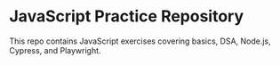 # JavaScript Practice Repository

This repo contains JavaScript exercises covering basics, DSA, Node.js, Cypress, and Playwright.